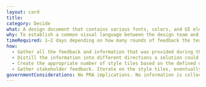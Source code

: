 ```yaml
---
layout: card
title: 
category: Decide
what: A design document that contains various fonts, colors, and UI elements that communicate the visual brand direction for a website or application.
why: To establish a common visual language between the design team and stakeholders. It also acts as a collaboration artifact that both the design team and stakeholders can use to contribute to the final design direction.
timeRequired: 1–2 days depending on how many rounds of feedback the team offers
how:
  - Gather all the feedback and information that was provided during the initial kickoff of the project.
  - Distill the information into different directions a solution could take. Label these directions based on what kinds of interactions and brand identity they represent.
  - Create the appropriate number of style tiles based on the defined directions, which establish the specific visual language for the different directions.
  - Gather stakeholder feedback. Iterate on the style tiles, eventually getting down to a single style tile which will be the established visual language for the project going forward.
governmentConsiderations: No PRA implications. No information is collected from members of the public.
---
```

